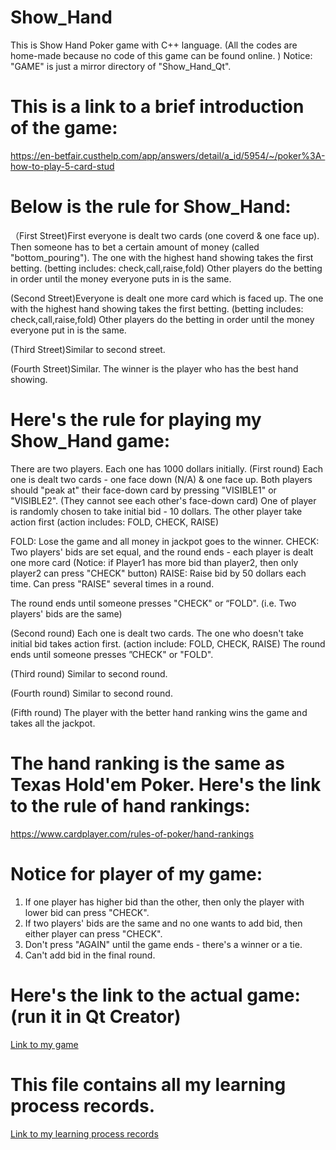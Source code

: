 # Show_Hand
This is Show Hand Poker game with C++ language.
(All the codes are home-made because no code of this game can be found online. )
Notice: "GAME" is just a mirror directory of "Show_Hand_Qt".

# This is a link to a brief introduction of the game:
https://en-betfair.custhelp.com/app/answers/detail/a_id/5954/~/poker%3A-how-to-play-5-card-stud


# Below is the rule for Show_Hand:
（First Street)First everyone is dealt two cards (one coverd & one face up).
Then someone has to bet a certain amount of money (called "bottom_pouring").
The one with the highest hand showing takes the first betting. (betting includes: check,call,raise,fold)
Other players do the betting in order until the money everyone puts in is the same.

(Second Street)Everyone is dealt one more card which is faced up.
The one with the highest hand showing takes the first betting. (betting includes: check,call,raise,fold)
Other players do the betting in order until the money everyone put in is the same.

(Third Street)Similar to second street.

(Fourth Street)Similar. 
The winner is the player who has the best hand showing.

# Here's the rule for playing my Show_Hand game:
There are two players. Each one has 1000 dollars initially.
(First round) Each one is dealt two cards - one face down (N/A) & one face up. 
Both players should "peak at" their face-down card by pressing "VISIBLE1" or "VISIBLE2". (They cannot see each other's face-down card)
One of player is randomly chosen to take initial bid - 10 dollars.
The other player take action first (action includes: FOLD, CHECK, RAISE)

FOLD: Lose the game and all money in jackpot goes to the winner.
CHECK: Two players' bids are set equal, and the round ends - each player is dealt one more card (Notice: if Player1 has more bid than player2, then only player2 can press "CHECK" button)
RAISE: Raise bid by 50 dollars each time. Can press "RAISE" several times in a round. 

The round ends until someone presses "CHECK" or “FOLD". (i.e. Two players' bids are the same)

(Second round) Each one is dealt two cards.
The one who doesn't take initial bid takes action first. (action include: FOLD, CHECK, RAISE)
The round ends until someone presses ”CHECK" or "FOLD".

(Third round) Similar to second round.

(Fourth round) Similar to second round.

(Fifth round) The player with the better hand ranking wins the game and takes all the jackpot.

# The hand ranking is the same as Texas Hold'em Poker. Here's the link to the rule of hand rankings:
https://www.cardplayer.com/rules-of-poker/hand-rankings

# Notice for player of my game:
1. If one player has higher bid than the other, then only the player with lower bid can press "CHECK".
2. If two players' bids are the same and no one wants to add bid, then either player can press "CHECK".
3. Don't press "AGAIN" until the game ends - there's a winner or a tie.
4. Can't add bid in the final round.




# Here's the link to the actual game: (run it in Qt Creator)
[Link to my game](./GAME/)

# This file contains all my learning process records.
[Link to my learning process records](./learner_log.md/)
